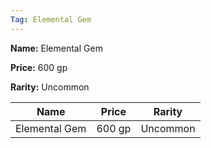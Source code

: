 ```yaml
---
Tag: Elemental Gem
---
```


**Name:** Elemental Gem

**Price:** 600 gp

**Rarity:** Uncommon

| Name     | Price     | Rarity     |
| -------- | --------- | ---------- |
| Elemental Gem | 600 gp | Uncommon |
